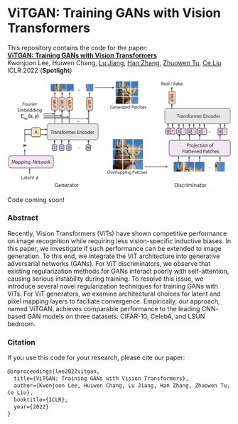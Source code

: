 # ViTGAN: Training GANs with Vision Transformers
This repository contains the code for the paper:
<br>
[**ViTGAN: Training GANs with Vision Transformers**](https://arxiv.org/pdf/2107.04589)
<br>
Kwonjoon Lee, Huiwen Chang, [Lu Jiang](http://www.lujiang.info), [Han Zhang](https://sites.google.com/view/hanzhang), [Zhuowen Tu](https://pages.ucsd.edu/~ztu/), [Ce Liu](https://people.csail.mit.edu/celiu/)   
ICLR 2022 (**Spotlight**)

<p align='center'>
  <img src='algorithm.png' width="800px">
</p>

Code coming soon!

### Abstract

Recently, Vision Transformers (ViTs) have shown competitive performance on image recognition while requiring less vision-specific inductive biases. In this paper, we investigate if such performance can be extended to image generation. To this end, we integrate the ViT architecture into generative adversarial networks (GANs). For ViT discriminators, we observe that existing regularization methods for GANs interact poorly with self-attention, causing serious instability during training. To resolve this issue, we introduce several novel regularization techniques for training GANs with ViTs. For ViT generators, we examine architectural choices for latent and pixel mapping layers to faciliate convergence. Empirically, our approach, named ViTGAN, achieves comparable performance to the leading CNN- based GAN models on three datasets: CIFAR-10, CelebA, and LSUN bedroom.

### Citation

If you use this code for your research, please cite our paper:
```
@inproceedings{lee2022vitgan,
  title={ViTGAN: Training GANs with Vision Transformers},
  author={Kwonjoon Lee, Huiwen Chang, Lu Jiang, Han Zhang, Zhuowen Tu, Ce Liu},
  booktitle={ICLR},
  year={2022}
}
```
